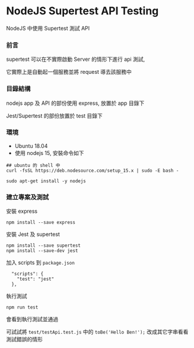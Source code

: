 # NodeJS Supertest API Testing
NodeJS 中使用 Supertest 測試 API

### 前言

supertest 可以在不實際啟動 Server 的情形下進行 api 測試,

它實際上是自動起一個服務並將 request 導去該服務中

### 目錄結構

nodejs app 及 API 的部份使用 express, 放置於 app 目錄下

Jest/Supertest 的部份放置於 test 目錄下

### 環境

* Ubuntu 18.04
* 使用 nodejs 15, 安裝命令如下

```
## ubuntu 的 shell 中
curl -fsSL https://deb.nodesource.com/setup_15.x | sudo -E bash -

sudo apt-get install -y nodejs
```

### 建立專案及測試

安裝 express
```
npm install --save express
```

安裝 Jest 及 supertest
```
npm install --save supertest
npm install --save-dev jest
```

加入 scripts 到 `package.json`
```
  "scripts": {
    "test": "jest"
  },
```

執行測試
```
npm run test
```

會看到執行測試並通過

可試試將 `test/testApi.test.js` 中的 `toBe('Hello Ben!');` 改成其它字串看看測試錯誤的情形
